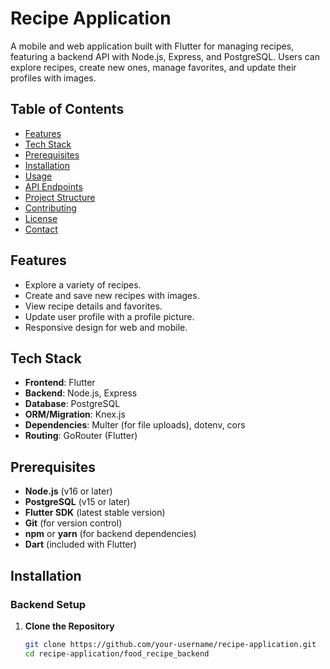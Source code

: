 # Recipe Application

A mobile and web application built with Flutter for managing recipes, featuring a backend API with Node.js, Express, and PostgreSQL. Users can explore recipes, create new ones, manage favorites, and update their profiles with images.

## Table of Contents
- [Features](#features)
- [Tech Stack](#tech-stack)
- [Prerequisites](#prerequisites)
- [Installation](#installation)
- [Usage](#usage)
- [API Endpoints](#api-endpoints)
- [Project Structure](#project-structure)
- [Contributing](#contributing)
- [License](#license)
- [Contact](#contact)

## Features
- Explore a variety of recipes.
- Create and save new recipes with images.
- View recipe details and favorites.
- Update user profile with a profile picture.
- Responsive design for web and mobile.

## Tech Stack
- **Frontend**: Flutter
- **Backend**: Node.js, Express
- **Database**: PostgreSQL
- **ORM/Migration**: Knex.js
- **Dependencies**: Multer (for file uploads), dotenv, cors
- **Routing**: GoRouter (Flutter)

## Prerequisites
- **Node.js** (v16 or later)
- **PostgreSQL** (v15 or later)
- **Flutter SDK** (latest stable version)
- **Git** (for version control)
- **npm** or **yarn** (for backend dependencies)
- **Dart** (included with Flutter)

## Installation

### Backend Setup
1. **Clone the Repository**
   ```bash
   git clone https://github.com/your-username/recipe-application.git
   cd recipe-application/food_recipe_backend
